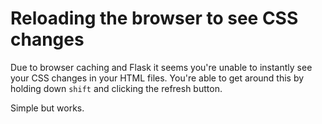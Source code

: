 # Reloading the browser to see CSS changes

Due to browser caching and Flask it seems you're unable to instantly see your CSS changes in your HTML files. You're able to get around this by holding down `shift` and clicking the refresh button.

Simple but works.